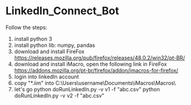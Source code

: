 # LinkedIn_Connect_Bot
Follow the steps:
1. install python 3
2. install python lib: numpy, pandas
3. download and install FireFox    https://releases.mozilla.org/pub/firefox/releases/48.0.2/win32/pt-BR/
4. download and install iMacro, open the following link in FireFox
   https://addons.mozilla.org/pt-br/firefox/addon/imacros-for-firefox/
5. login into linkedIn account
6. copy "*.iim" into C:\Users\username\Documents\iMacros\Macros\
7. let's go
   python doRunLinkedIn.py -v v1 -f "abc.csv"
   python doRunLinkedIn.py -v v2 -f "abc.csv"
